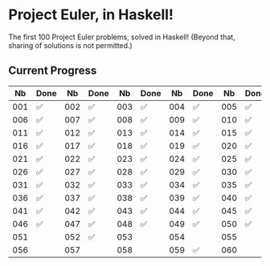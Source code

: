 # Project Euler, in Haskell!

The first 100 Project Euler problems, solved in Haskell! (Beyond that, sharing of solutions is not permitted.)

## Current Progress


|Nb|Done|Nb|Done|Nb|Done|Nb|Done|Nb|Done|
|---|---|---|---|---|---|---|---|---|---|
|001|✅|002|✅|003|✅|004|✅|005|✅|
|006|✅|007|✅|008|✅|009|✅|010|✅|
|011|✅|012|✅|013|✅|014|✅|015|✅|
|016|✅|017|✅|018|✅|019|✅|020|✅|
|021|✅|022|✅|023|✅|024|✅|025|✅|
|026|✅|027|✅|028|✅|029|✅|030|✅|
|031|✅|032|✅|033|✅|034|✅|035|✅|
|036|✅|037|✅|038|✅|039|✅|040|✅|
|041|✅|042|✅|043|✅|044|✅|045|✅|
|046|✅|047|✅|048|✅|049|✅|050|✅|
|051| |052|✅|053| |054| |055| |
|056| |057| |058| |059|✅|060| |



